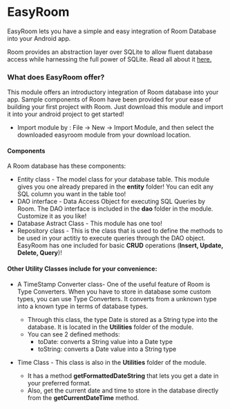 # EasyRoom
EasyRoom lets you have a simple and easy integration of Room Database into your Android app.

Room provides an abstraction layer over SQLite to allow fluent database access while harnessing the full power of SQLite. Read all about it [here.](https://developer.android.com/training/data-storage/room/)

### What does EasyRoom offer?
This module offers an introductory integration of Room database into your app. Sample components of Room have been provided for your ease of building your first project with Room. Just download this module and import it into your android project to get started!
* Import module by : File -> New -> Import Module, and then select the downloaded easyroom module from your download location. 
#### Components
A Room database has these components:
* Entity class - The model class for your database table. This module gives you one already prepared in the **entity** folder! You can edit any SQL column you want in the table too!
* DAO interface - Data Access Object for executing SQL Queries by Room. The DAO interface is included in the **dao** folder in the module. Customize it as you like!
* Database Astract Class - This module has one too!
* Repository class - This is the class that is used to define the methods to be used in your actitiy to execute queries through the DAO object. EasyRoom has one included for basic **CRUD** operations (**Insert, Update, Delete, Query**)!

#### Other Utility Classes include for your convenience:
* A TimeStamp Converter class- One of the useful feature of Room is Type Converters. When you have to store in database some custom types, you can use Type Converters. It converts from a unknown type into a known type in terms of database types.
  * Through this class, the type Date is stored as a String type into the database. It is located in the **Utilities** folder of the module.
  * You can see 2 defined methods: 
    * toDate: converts a String value into a Date type
    * toString: converts a Date value into a String type 
  
* Time Class - This class is also in the **Utilities** folder of the module. 
  * It has a method **getFormattedDateString** that lets you get a date in your preferred format.
  * Also, get the current date and time to store in the database directly from the **getCurrentDateTime** method.
